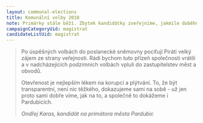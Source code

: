 ```yaml
---
layout: communal-elections
title: Komunální volby 2018
note: Primárky stále běží. Zbytek kandidátky zveřejníme, jakmile doběhnou.
campaignCategoryUid: magistrat
candidateListUid: magistrat
---
```


<blockquote class="c-blockquote c-blockquote--wicon">
    <p>Po úspěšných volbách do poslanecké sněmovny pociťují Piráti velký zájem ze strany veřejnosti. Rádi bychom tuto přízeň společnosti vrátili a v nadcházejících podzimních volbách vpluli do zastupitelstev měst a obvodů.</p>
    <p>Otevřenost je nejlepším lékem na korupci a plýtvání. To, že být transparentní, není nic těžkého, dokazujeme sami na sobě - už jen proto sami dobře víme, jak na to, a společně to dokážeme i Pardubicích.</p>
    <cite>Ondřej Karas, kandidát na primátora města Pardubic</cite>
</blockquote>
